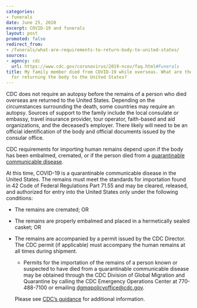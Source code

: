```yaml
---
categories:
- funerals
date: June 25, 2020
excerpt: COVID-19 and funerals
layout: post
promoted: false
redirect_from:
- /funerals/what-are-requirements-to-return-body-to-united-states/
sources:
- agency: cdc
  url: https://www.cdc.gov/coronavirus/2019-ncov/faq.html#Funerals
title: My family member died from COVID-19 while overseas. What are the requirements
  for returning the body to the United States?
---
```


CDC does not require an autopsy before the remains of a person who died overseas are returned to the United States. Depending on the circumstances surrounding the death, some countries may require an autopsy. Sources of support to the family include the local consulate or embassy, travel insurance provider, tour operator, faith-based and aid organizations, and the deceased’s employer. There likely will need to be an official identification of the body and official documents issued by the consular office.

CDC requirements for importing human remains depend upon if the body has been embalmed, cremated, or if the person died from a [quarantinable communicable disease](https://www.cdc.gov/quarantine/aboutlawsregulationsquarantineisolation.html).

At this time, COVID-19 is a quarantinable communicable disease in the United States. The remains must meet the standards for importation found in 42 Code of Federal Regulations Part 71.55 and may be cleared, released, and authorized for entry into the United States only under the following conditions:

* The remains are cremated; OR
* The remains are properly embalmed and placed in a hermetically sealed casket; OR
* The remains are accompanied by a permit issued by the CDC Director. The CDC permit (if applicable) must accompany the human remains at all times during shipment.
  * Permits for the importation of the remains of a person known or suspected to have died from a quarantinable communicable disease may be obtained through the CDC Division of Global Migration and Quarantine by calling the CDC Emergency Operations Center at 770-488-7100 or emailing [dgmqpolicyoffice@cdc.gov](mailto:dgmqpolicyoffice@cdc.gov).

  Please see [CDC’s guidance](https://www.cdc.gov/importation/human-remains.html) for additional information.
